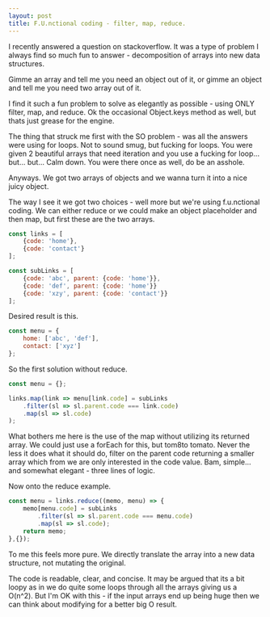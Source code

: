 ```yaml
---
layout: post
title: F.U.nctional coding - filter, map, reduce. 
---
```


I recently answered a question on stackoverflow. It was a type of problem I always find so much fun to answer - decomposition of arrays into new data structures.

Gimme an array and tell me you need an object out of it, or gimme an object and tell me you need two array out of it. 

I find it such a fun problem to solve as elegantly as possible - using ONLY filter, map, and reduce. Ok the occasional Object.keys method as well, but thats just grease for the engine.

The thing that struck me first with the SO problem - was all the answers were using for loops. Not to sound smug, but fucking for loops. You were given 2 beautiful arrays
that need iteration and you use a fucking for loop... but... but... Calm down. You were there once as well, do be an asshole.

Anyways. We got two arrays of objects and we wanna turn it into a nice juicy object. 

The way I see it we got two choices - well more but we're using f.u.nctional coding. We can either reduce or we could make an object placeholder and then map, but first
these are the two arrays.

```javascript
const links = [
    {code: 'home'},
    {code: 'contact'}
];

const subLinks = [
    {code: 'abc', parent: {code: 'home'}},
    {code: 'def', parent: {code: 'home'}}
    {code: 'xzy', parent: {code: 'contact'}}
];
```

Desired result is this. 

```javascript
const menu = {
    home: ['abc', 'def'],
    contact: ['xyz'] 
};
```

So the first solution without reduce. 

```javascript
const menu = {};

links.map(link => menu[link.code] = subLinks
    .filter(sl => sl.parent.code === link.code)
    .map(sl => sl.code)
);
```

What bothers me here is the use of the map without utilizing its returned array. We could just use a forEach for this, but tom8to tomato.
Never the less it does what it should do, filter on the parent code returning a smaller array which from we are only interested in the code value.
Bam, simple... and somewhat elegant - three lines of logic. 

Now onto the reduce example. 

```javascript
const menu = links.reduce((memo, menu) => {
    memo[menu.code] = subLinks
        .filter(sl => sl.parent.code === menu.code)
        .map(sl => sl.code);
    return memo;
},{});
```

To me this feels more pure. We directly translate the array into a new data structure, not mutating the original. 

The code is readable, clear, and concise. It may be argued that its a bit loopy as in we do quite some loops through all the arrays giving us a O(n^2). But I'm OK 
with this - if the input arrays end up being huge then we can think about modifying for a better big O result. 

